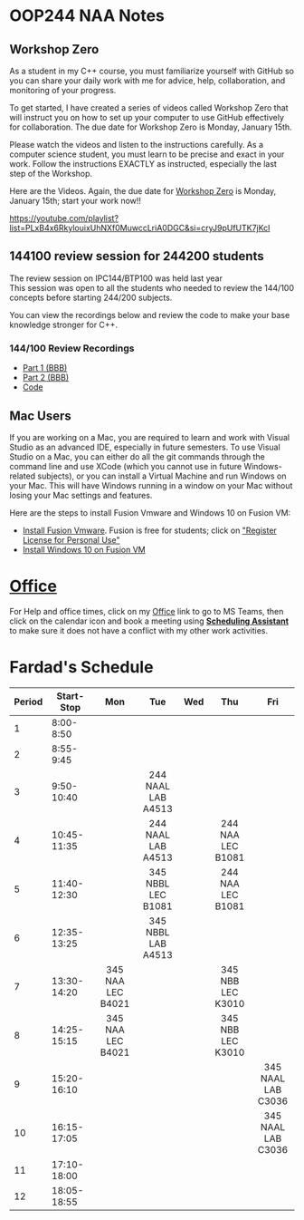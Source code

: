# OOP244 NAA Notes
## Workshop Zero
As a student in my C++ course, you must familiarize yourself with GitHub so you can share your daily work with me for advice, help, collaboration, and monitoring of your progress.

To get started, I have created a series of videos called Workshop Zero that will instruct you on how to set up your computer to use GitHub effectively for collaboration. The due date for Workshop Zero is Monday, January 15th.

Please watch the videos and listen to the instructions carefully. As a computer science student, you must learn to be precise and exact in your work. Follow the instructions EXACTLY as instructed, especially the last step of the Workshop.

Here are the Videos. Again, the due date for [Workshop Zero](https://youtube.com/playlist?list=PLxB4x6RkylouixUhNXf0MuwccLriA0DGC&si=cryJ9pUfUTK7jKcl) is Monday, January 15th; start your work now!!

https://youtube.com/playlist?list=PLxB4x6RkylouixUhNXf0MuwccLriA0DGC&si=cryJ9pUfUTK7jKcl
## 144100 review session  for 244200 students
The review session on IPC144/BTP100 was held last year<br />
This session was open to all the students who needed to review the 144/100 concepts before starting 244/200 subjects.<br />

You can view the recordings below and review the code to make your base knowledge stronger for C++.

### 144/100 Review Recordings

- [Part 1 (BBB)](https://recordings.rna2.blindsidenetworks.com/senecacollege/142746f4e9d27ffabde29661522c53351062c6d5-1652708621059/capture/)
- [Part 2 (BBB)](https://recordings.rna2.blindsidenetworks.com/senecacollege/142746f4e9d27ffabde29661522c53351062c6d5-1652719820097/capture/)
- [Code](144100Review/Code/)
## Mac Users
If you are working on a Mac, you are required to learn and work with Visual Studio as an advanced IDE, especially in future semesters. To use Visual Studio on a Mac, you can either do all the git commands through the command line and use XCode (which you cannot use in future Windows-related subjects), or you can install a Virtual Machine and run Windows on your Mac. This will have Windows running in a window on your Mac without losing your Mac settings and features.

Here are the steps to install Fusion Vmware and Windows 10 on Fusion VM:

- [Install Fusion Vmware](https://www.vmware.com/ca/products/fusion/fusion-evaluation.html). Fusion is free for students; click on ["Register License for Personal Use"](https://customerconnect.vmware.com/web/vmware/evalcenter?p=fusion-player-personal) 
- [Install Windows 10 on Fusion VM](https://www.groovypost.com/howto/create-custom-virtual-machine-vmware-fusion/)


# [Office](https://teams.microsoft.com/l/team/19%3AyaM1MTjXD0oFYUv9WijEQA8-8P0EmO4Adq7EvBiAMIg1%40thread.tacv2/conversations?groupId=77570c2d-8216-45aa-be59-d50869c846a3&tenantId=eb34f74a-58e7-4a8b-9e59-433e4c412757)

For Help and office times, click on my  [Office](https://teams.microsoft.com/l/team/19%3AyaM1MTjXD0oFYUv9WijEQA8-8P0EmO4Adq7EvBiAMIg1%40thread.tacv2/conversations?groupId=77570c2d-8216-45aa-be59-d50869c846a3&tenantId=eb34f74a-58e7-4a8b-9e59-433e4c412757)  link to go to MS Teams, then click on the calendar icon and book a meeting using [**Scheduling Assistant**](https://www.youtube.com/watch?v=RLDoP3eXAUU&ab_channel=FardadSoleimanloo) to make sure it does not have a conflict with my other work activities.

# Fardad's Schedule
| Period | Start-Stop  | Mon | Tue | Wed | Thu | Fri |
|--------|-------------|:-----------------:|:-----------------:|:-----------------:|:-----------------:|:-----------------:|
| 1      | 8:00-8:50   |                         |                         |    |    |    |
| 2      | 8:55-9:45   |                         |                         |    |    |    |
| 3      | 9:50-10:40  |                         | 244 NAAL<br />LAB A4513 |    |    |    |
| 4      | 10:45-11:35 |                         | 244 NAAL<br />LAB A4513 |    | 244 NAA<br />LEC B1081 |    |
| 5      | 11:40-12:30 |                         | 345 NBBL<br />LEC B1081 |    | 244 NAA<br />LEC B1081 |    |
| 6      | 12:35-13:25 |                         | 345 NBBL<br />LAB A4513 |    |    |    |
| 7      | 13:30-14:20 | 345 NAA <br />LEC B4021 |                         |    | 345 NBB<br />LEC K3010 |    |
| 8      | 14:25-15:15 | 345 NAA <br />LEC B4021 |                         |    | 345 NBB<br />LEC K3010 |    |
| 9      | 15:20-16:10 |                         |                         |    |    | 345 NAAL<br />LAB C3036 |
| 10     | 16:15-17:05 |                         |                         |    |    | 345 NAAL<br />LAB C3036 |
| 11     | 17:10-18:00 |                         |                         |    |    |    |
| 12     | 18:05-18:55 |                         |                         |    |    |    |

